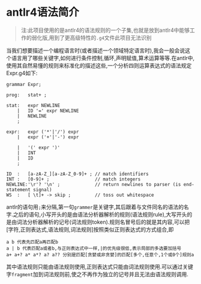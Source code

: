 # antlr4语法简介

> 注:此项目使用的是antlr4的语法规则的一个子集,也就是放到antlr4中能够工作的弱化版,用到了更高级特性的`.g4`文件此项目无法识别

当我们想要描述一个编程语言时(或者描述一个领域特定语言时),我会一般会说这个语言用了哪些关键字,如何进行条件控制,循环,声明赋值,算术运算等等.在antlr中,使用其自然易懂的规则来标准化的描述这些,一个分析四则运算表达式的语法规定Expr.g4如下:
```antlr
grammar Expr;

prog:   stat+ ; 

stat:   expr NEWLINE
    |   ID '=' expr NEWLINE
    |   NEWLINE
    ;

expr:   expr ('*'|'/') expr
    |   expr ('+'|'-') expr

    |   '(' expr ')'
    |   INT
    |   ID
    ;

ID  :   [a-zA-Z_][a-zA-Z_0-9]+ ; // match identifiers
INT :   [0-9]+ ;                 // match integers
NEWLINE:'\r'? '\n' ;             // return newlines to parser (is end-statement signal)
WS  :   [ \t]+ -> skip ;         // toss out whitespace
```
antlr的语句用`;`来分隔,第一句`grammer`是关键字,其后跟着与文件同名的语法的名字.之后的语句,小写开头的是由语法分析器解析的规则(语法规则rule),大写开头的是由词法分析器解析的记号(词法规则token).规则名冒号后的就是其内容,可以把[字符,正则表达式,语法规则,词法规则]按照类似正则表达式的方式组合,即
```
a b 代表先匹配a再匹配b
a | b 代表匹配a或者b,与正则表达式中一样,|的优先级很低,表示局部的多选要加括号
a+ a+? a* a*? a? a?? 分别是匹配[贪婪或非贪婪]的匹配[多个,任意个,1个或0个]规则a
```
其中语法规则只能由语法规则使用,正则表达式只能由词法规则使用.可以通过关键字`fragment`加到词法规则前,使之不再作为独立的记号并且无法由语法规则调用.
